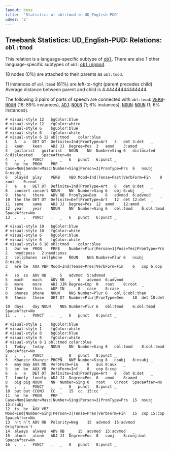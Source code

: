 ```yaml
---
layout: base
title:  'Statistics of obl:tmod in UD_English-PUD'
udver: '2'
---
```


## Treebank Statistics: UD_English-PUD: Relations: `obl:tmod`

This relation is a language-specific subtype of <tt><a href="en_pud-dep-obl.html">obl</a></tt>.
There are also 1 other language-specific subtypes of `obl`: <tt><a href="en_pud-dep-obl-npmod.html">obl:npmod</a></tt>.

18 nodes (0%) are attached to their parents as `obl:tmod`.

11 instances of `obl:tmod` (61%) are left-to-right (parent precedes child).
Average distance between parent and child is 4.44444444444444.

The following 3 pairs of parts of speech are connected with `obl:tmod`: <tt><a href="en_pud-pos-VERB.html">VERB</a></tt>-<tt><a href="en_pud-pos-NOUN.html">NOUN</a></tt> (16; 89% instances), <tt><a href="en_pud-pos-ADJ.html">ADJ</a></tt>-<tt><a href="en_pud-pos-NOUN.html">NOUN</a></tt> (1; 6% instances), <tt><a href="en_pud-pos-NOUN.html">NOUN</a></tt>-<tt><a href="en_pud-pos-NOUN.html">NOUN</a></tt> (1; 6% instances).


~~~ conllu
# visual-style 12	bgColor:blue
# visual-style 12	fgColor:white
# visual-style 6	bgColor:blue
# visual-style 6	fgColor:white
# visual-style 6 12 obl:tmod	color:blue
1	A	a	DET	DT	Definite=Ind|PronType=Art	3	det	3:det	_
2	keen	keen	ADJ	JJ	Degree=Pos	3	amod	3:amod	_
3	guitarist	guitarist	NOUN	NN	Number=Sing	6	dislocated	6:dislocated	SpaceAfter=No
4	,	,	PUNCT	,	_	6	punct	6:punct	_
5	he	he	PRON	PRP	Case=Nom|Gender=Masc|Number=Sing|Person=3|PronType=Prs	6	nsubj	6:nsubj	_
6	played	play	VERB	VBD	Mood=Ind|Tense=Past|VerbForm=Fin	0	root	0:root	_
7	a	a	DET	DT	Definite=Ind|PronType=Art	8	det	8:det	_
8	concert	concert	NOUN	NN	Number=Sing	6	obj	6:obj	_
9	there	there	ADV	RB	PronType=Dem	6	advmod	6:advmod	_
10	the	the	DET	DT	Definite=Def|PronType=Art	12	det	12:det	_
11	same	same	ADJ	JJ	Degree=Pos	12	amod	12:amod	_
12	year	year	NOUN	NN	Number=Sing	6	obl:tmod	6:obl:tmod	SpaceAfter=No
13	.	.	PUNCT	.	_	6	punct	6:punct	_

~~~


~~~ conllu
# visual-style 10	bgColor:blue
# visual-style 10	fgColor:white
# visual-style 6	bgColor:blue
# visual-style 6	fgColor:white
# visual-style 6 10 obl:tmod	color:blue
1	Our	we	PRON	PRP$	Number=Plur|Person=1|Poss=Yes|PronType=Prs	2	nmod:poss	2:nmod:poss	_
2	cellphones	cellphone	NOUN	NNS	Number=Plur	6	nsubj	6:nsubj	_
3	are	be	AUX	VBP	Mood=Ind|Tense=Pres|VerbForm=Fin	6	cop	6:cop	_
4	so	so	ADV	RB	_	5	advmod	5:advmod	_
5	much	much	ADV	RB	_	6	advmod	6:advmod	_
6	more	more	ADJ	JJR	Degree=Cmp	0	root	0:root	_
7	than	than	ADP	IN	_	8	case	8:case	_
8	phones	phone	NOUN	NNS	Number=Plur	6	obl	6:obl:than	_
9	these	these	DET	DT	Number=Plur|PronType=Dem	10	det	10:det	_
10	days	day	NOUN	NNS	Number=Plur	6	obl:tmod	6:obl:tmod	SpaceAfter=No
11	.	.	PUNCT	.	_	6	punct	6:punct	_

~~~


~~~ conllu
# visual-style 1	bgColor:blue
# visual-style 1	fgColor:white
# visual-style 8	bgColor:blue
# visual-style 8	fgColor:white
# visual-style 8 1 obl:tmod	color:blue
1	Today	today	NOUN	NN	Number=Sing	8	obl:tmod	8:obl:tmod	SpaceAfter=No
2	,	,	PUNCT	,	_	8	punct	8:punct	_
3	Khanzir	Khanzir	PROPN	NNP	Number=Sing	8	nsubj	8:nsubj	_
4	may	may	AUX	MD	VerbForm=Fin	8	aux	8:aux	_
5	be	be	AUX	VB	VerbForm=Inf	8	cop	8:cop	_
6	a	a	DET	DT	Definite=Ind|PronType=Art	8	det	8:det	_
7	lonely	lonely	ADJ	JJ	Degree=Pos	8	amod	8:amod	_
8	pig	pig	NOUN	NN	Number=Sing	0	root	0:root	SpaceAfter=No
9	,	,	PUNCT	,	_	8	punct	8:punct	_
10	but	but	CCONJ	CC	_	15	cc	15:cc	_
11	he	he	PRON	PRP	Case=Nom|Gender=Masc|Number=Sing|Person=3|PronType=Prs	15	nsubj	15:nsubj	_
12	is	be	AUX	VBZ	Mood=Ind|Number=Sing|Person=3|Tense=Pres|VerbForm=Fin	15	cop	15:cop	SpaceAfter=No
13	n’t	n’t	ADV	RB	Polarity=Neg	15	advmod	15:advmod	OrigForm=n't
14	always	always	ADV	RB	_	15	advmod	15:advmod	_
15	alone	alone	ADJ	JJ	Degree=Pos	8	conj	8:conj:but	SpaceAfter=No
16	.	.	PUNCT	.	_	8	punct	8:punct	_

~~~


